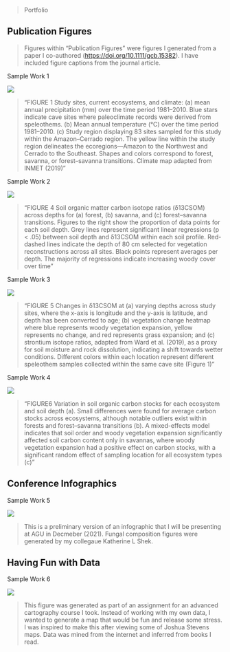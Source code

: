 
> Portfolio

## Publication Figures

> Figures within “Publication Figures” were figures I generated from a
> paper I co-authored (<https://doi.org/10.1111/gcb.15382>). I have
> included figure captions from the journal article.

Sample Work 1

![](/assets/img/StudyRegion_9.29.20.png)

> “FIGURE 1 Study sites, current ecosystems, and climate: (a) mean
> annual precipitation (mm) over the time period 1981–2010. Blue stars
> indicate cave sites where paleoclimate records were derived from
> speleothems. (b) Mean annual temperature (℃) over the time period
> 1981–2010. (c) Study region displaying 83 sites sampled for this study
> within the Amazon–Cerrado region. The yellow line within the study
> region delineates the ecoregions—Amazon to the Northwest and Cerrado
> to the Southeast. Shapes and colors correspond to forest, savanna, or
> forest–savanna transitions. Climate map adapted from INMET (2019)”

Sample Work 2

![](/assets/img/rawdata_9.29.20.png)

> “FIGURE 4 Soil organic matter carbon isotope ratios (δ13CSOM) across
> depths for (a) forest, (b) savanna, and (c) forest–savanna
> transitions. Figures to the right show the proportion of data points
> for each soil depth. Grey lines represent significant linear
> regressions (p &lt; .05) between soil depth and δ13CSOM within each
> soil profile. Red-dashed lines indicate the depth of 80 cm selected
> for vegetation reconstructions across all sites. Black points
> represent averages per depth. The majority of regressions indicate
> increasing woody cover over time”

Sample Work 3

![](/assets/img/MapFigure_9.29.20.png)

> “FIGURE 5 Changes in δ13CSOM at (a) varying depths across study sites,
> where the x-axis is longitude and the y-axis is latitude, and depth
> has been converted to age; (b) vegetation change heatmap where blue
> represents woody vegetation expansion, yellow represents no change,
> and red represents grass expansion; and (c) strontium isotope ratios,
> adapted from Ward et al. (2019), as a proxy for soil moisture and rock
> dissolution, indicating a shift towards wetter conditions. Different
> colors within each location represent different speleothem samples
> collected within the same cave site (Figure 1)”

Sample Work 4

![](/assets/img/finaltotalcarbon_9.29.20.png)

> “FIGURE6 Variation in soil organic carbon stocks for each ecosystem
> and soil depth (a). Small differences were found for average carbon
> stocks across ecosystems, although notable outliers exist within
> forests and forest–savanna transitions (b). A mixed-effects model
> indicates that soil order and woody vegetation expansion significantly
> affected soil carbon content only in savannas, where woody vegetation
> expansion had a positive effect on carbon stocks, with a significant
> random effect of sampling location for all ecosystem types (c)”

## Conference Infographics

Sample Work 5

![](/assets/img/poster_illustrator_V1.png)

> This is a preliminary version of an infographic that I will be
> presenting at AGU in Decmeber (2021). Fungal composition figures were
> generated by my collegaue Katherine L Shek.

## Having Fun with Data

Sample Work 6

![](/assets/img/Wright_Fun.png)

> This figure was generated as part of an assignment for an advanced
> cartography course I took. Instead of working with my own data, I
> wanted to generate a map that would be fun and release some stress. I
> was inspired to make this after viewing some of Joshua Stevens maps.
> Data was mined from the internet and inferred from books I read.
